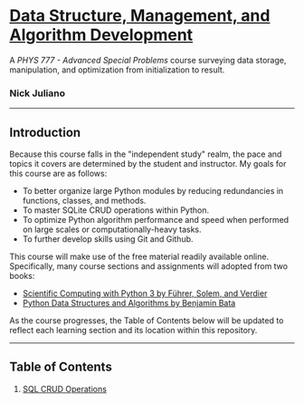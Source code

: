 # <u>Data Structure, Management, and Algorithm Development </u>

 A *PHYS 777 - Advanced Special Problems* course surveying data storage, manipulation, and optimization from initialization to result.
### Nick Juliano
___

## Introduction


Because this course falls in the "independent study" realm, the pace and topics it covers are determined by the student 
and instructor. My goals for this course are as follows: 

- To better organize large Python modules by reducing redundancies in functions, classes, and methods.
- To master SQLite CRUD operations within Python.   
- To optimize Python algorithm performance and speed when performed on large scales or computationally-heavy tasks.
- To further develop skills using Git and Github.

This course will make use of the free material readily available online. Specifically, many course sections and
assignments will adopted from two books:
- [Scientific Computing with Python 3 by Führer, Solem, and Verdier](https://github.com/oddsun/Free-Python-Books/blob/master/book/Scientific%20Computing%20with%20Python%203.pdf)
- [Python Data Structures and Algorithms by Benjamin Bata](https://github.com/oddsun/Free-Python-Books/blob/master/book/Python%20Data%20Structures%20and%20Algorithms.epub)

As the course progresses, the Table of Contents below will be updated to reflect each learning section and its location 
within this repository.
___
## Table of Contents

1) [SQL CRUD Operations](SQL_CRUD_Operations)